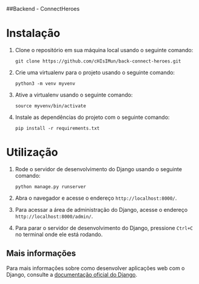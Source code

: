##Backend - ConnectHeroes

# Instalação

1. Clone o repositório em sua máquina local usando o seguinte comando:

   ```
   git clone https://github.com/cHIsIMun/back-connect-heroes.git
   ```

2. Crie uma virtualenv para o projeto usando o seguinte comando:

   ```
   python3 -m venv myvenv
   ```

3. Ative a virtualenv usando o seguinte comando:

   ```
   source myvenv/bin/activate
   ```

4. Instale as dependências do projeto com o seguinte comando:

   ```
   pip install -r requirements.txt
   ```

# Utilização

1. Rode o servidor de desenvolvimento do Django usando o seguinte comando:

   ```
   python manage.py runserver
   ```

2. Abra o navegador e acesse o endereço `http://localhost:8000/`.

3. Para acessar a área de administração do Django, acesse o endereço `http://localhost:8000/admin/`.

4. Para parar o servidor de desenvolvimento do Django, pressione `Ctrl+C` no terminal onde ele está rodando.

## Mais informações

Para mais informações sobre como desenvolver aplicações web com o Django, consulte a [documentação oficial do Django](https://docs.djangoproject.com/).

